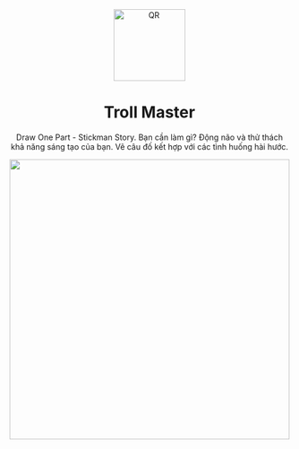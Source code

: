 <div align="center">
  <img src="https://user-images.githubusercontent.com/87349335/146357703-2e08d55a-6f64-4553-911c-e4d07ffa29e0.png" width="128" alt="QR" />
   <h1>Troll Master</h1>
   <p>Draw One Part - Stickman Story. Bạn cần làm gì? Động não và thử thách khả năng sáng tạo của bạn. Vẽ câu đố kết hợp với các tình huống hài hước.</p>
   <img src="https://user-images.githubusercontent.com/87349335/146786589-ed816c58-9781-44b9-b6ed-98bff6530d13.png" height="500"/>
</div>